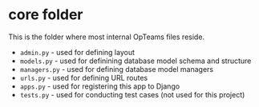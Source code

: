 # core folder
This is the folder where most internal OpTeams files reside.

* `admin.py` - used for defining layout
* `models.py` - used for definining database model schema and structure
* `managers.py` - used for defining database model managers
* `urls.py` - used for defining URL routes
* `apps.py` - used for registering this app to Django
* `tests.py` - used for conducting test cases (not used for this project)